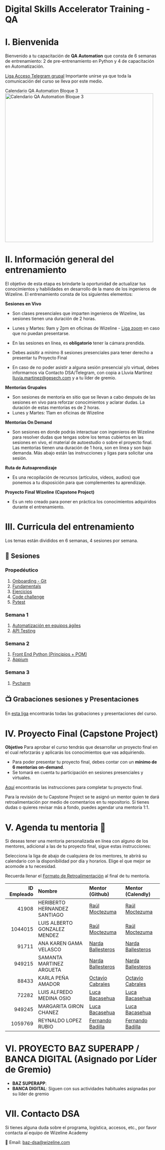 # Digital Skills Accelerator Training - QA

# I. Bienvenida
Bienvenido a tu capacitación de **QA Automation** que consta de 6 semanas de entrenamiento: 2 de pre-entrenamiento en Python y 4 de capacitación en Automatización.

[Liga Acceso Telegram grupal](https://t.me/+Wcl-Dz0_eXIwMGQx) 
Importante unirse ya que toda la comunicación del curso se lleva por este medio.

Calendario QA Automation Bloque 3<br>
<img width="482" alt="Calendario QA Automation Bloque 3" src="https://user-images.githubusercontent.com/94467952/214098120-f987f276-1685-405e-858b-d48c79873833.png">


# II. Información general del entrenamiento
El objetivo de esta etapa es brindarte la oportunidad de actualizar tus conocimientos y habilidades en desarrollo de la mano de los ingenieros de Wizeline. El entrenamiento consta de los siguientes elementos: 

**Sesiones en Vivo** 
- Son clases presenciales que imparten ingenieros de Wizeline, las sesiones tienen una duración de 2 horas.
- Lunes y Martes: 9am y 2pm en oficinas de Wizeline - [Liga zoom](https://wizeline.zoom.us/j/84175058495) en caso que no puedan presentarse.

- En las sesiones en línea, es **obligatorio** tener la cámara prendida.
- Debes asisitir a mínimo 8 sesiones presenciales para tener derecho a presentar tu Proyecto Final
- En caso de no poder asistir a alguna sesión presencial y/o virtual, debes informarnos vía Contacto DSA/Telegram, con copia a Lluvia Martínez lluvia.martinez@gesech.com y a tu líder de gremio. 

**Mentorías Grupales**
- Son sesiones de mentoría en sitio que se llevan a cabo después de las sesiones en vivo para reforzar conocimientos y aclarar dudas. La duración de estas mentorías es de 2 horas.
- Lunes y Martes: 11am en oficinas de Wizeline

**Mentorías On Demand**
- Son sesiones en donde podrás interactuar con ingenieros de Wizeline para resolver dudas que tengas sobre los temas cubiertos en las sesiones en vivo, el material de autoestudio o sobre el proyecto final. Las mentorías tienen una duración de 1 hora, son en línea y son bajo demanda. Más abajo están las instrucciones y ligas para solicitar una sesión.

**Ruta de Autoaprendizaje**
- Es una recopilación de recursos (artículos, videos, audios) que ponemos a tu disposición para que complementes tu aprendizaje.

**Proyecto Final Wizeline (Capstone Project)**
- Es un reto creado para poner en práctica los conocimientos adquiridos durante el entrenamiento. 

# III. Curricula del entrenamiento
Los temas están divididos en 6 semanas, 4 sesiones por semana. 

## :bookmark_tabs: Sesiones

### Propedéutico 

  1. [Onboarding - Git](https://drive.google.com/file/d/1aOBS3WBkb2Wu83OD96jQzCdB3SSTYeCY/view?usp=sharing)
  2. [Fundamentals](https://drive.google.com/file/d/1Q8hn5TgSPkDJTGx0fINUHXM6Pcxy-2lF/view?usp=sharing)
  3. [Ejercicios]()
  4. [Code challenge]()
  5. [Pytest]()

### Semana 1
   1. [Automatización en equipos ágiles]()
   2. [API Testing]()
   

### Semana 2 
   1. [Front End Python (Principios + POM)]()
   2. [Appium]()
 

### Semana 3
   1. [Pycharm]()

    

## 📺 Grabaciones sesiones y Presentaciones

En [esta liga](/Grabaciones%20y%20Presentaciones.md) encontrarás todas las grabaciones y presentaciones del curso.


# IV. Proyecto Final (Capstone Project)
**Objetivo**
Para aprobar el curso tendrás que desarrollar un proyecto final en el cual reforzarás y aplicarás los conocimientos que vas adquiriendo.
- Para poder presentar tu proyecto final, debes contar con un **mínimo de 6 mentorías on-demand**.
- Se tomará en cuenta tu participación en sesiones presenciales y virtuales.

[Aquí]() encontrarás las instrucciones para completar tu proyecto final.

Para la revisión de tu Capstone Project se te asignó un mentor quien te dará retroalimentación por medio de comentarios en tu repositorio. Si tienes dudas o quieres revisar más a fondo, puedes agendar una mentoría 1:1.

# V. Agenda tu mentoria 📆
Si deseas tener una mentoria personalizada en línea con alguno de los mentores, adicional a las de tu proyecto final, sigue estas instrucciones:

Selecciona la liga de abajo de cualquiera de los mentores, te abrirá su calendario con la disponibilidad por día y horarios. Elige el que mejor se acomode a tu necesidad.

Recuerda llenar el [Formato de Retroalimentación](https://forms.gle/tGKFdRVTbh9GAMMLA) al final de tu mentoría.


| ID Empleado | Nombre                              | Mentor (Github)               | Mentor (Calendly)
| ----------: | :---------------------------------- | :-------------------------- | :--------------------------
| 41908       | HERIBERTO HERNANDEZ SANTIAGO        | [Raúl Moctezuma](https://github.com/raulmoctezuma)|[Raúl Moctezuma](https://calendly.com/raulmoctezuma)|
| 1044015     | LUIS ALBERTO GONZALEZ MENDEZ        | [Raúl Moctezuma](https://github.com/raulmoctezuma)|[Raúl Moctezuma](https://calendly.com/raulmoctezuma)|
| 91711       | ANA KAREN GAMA VELASCO              | [Narda Ballesteros](https://github.com/Aixel17)|[Narda Ballesteros](https://calendly.com/nardaballesteros/baz-mentoria-1-1?month=2023-01)|
|949215       | SAMANTA MARTINEZ ARGUETA            | [Narda Ballesteros](https://github.com/Aixel17)|[Narda Ballesteros](https://calendly.com/nardaballesteros/baz-mentoria-1-1?month=2023-01)|
| 88433       | KARLA PEÑA AMADOR                   |  [Octavio Cabrales](https://github.com/octaviocabrales)|[Octavio Cabrales](https://calendly.com/octavio-cabrales) 
| 72282       | LUIS ALFREDO MEDINA OSIO            | [Luca Bacasehua](https://github.com/lucabamoW)|[Luca Bacasehua](https://calendly.com/luca-bacasehua/baz-mentoria-1-1 ) 
| 949245      | MARGARITA GIRON CHANEZ              | [Luca Bacasehua](https://github.com/lucabamoW)|[Luca Bacasehua](https://calendly.com/luca-bacasehua/baz-mentoria-1-1 ) 
| 1059769     | REYNALDO LOPEZ RUBIO                | [Fernando Badilla](https://github.com/fdiazw)|[Fernando Badilla](https://calendly.com/fdiazw/1h)|



# VI. PROYECTO BAZ SUPERAPP / BANCA DIGITAL (Asignado por Líder de Gremio)

- **BAZ SUPERAPP**: 
- **BANCA DIGITAL**: Siguen con sus actividades habituales asignadas por su líder de gremio


# VII. Contacto DSA
Si tienes alguna duda sobre el programa, logística, accesos, etc., por favor contacta al equipo de Wizeline Academy

:email: Email: [baz-dsa@wizeline.com](baz-dsa@wizeline.com)
